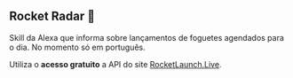 ## Rocket Radar 🚀

Skill da Alexa que informa sobre lançamentos de foguetes agendados para o dia. No momento só em português.

Utiliza o **acesso gratuito** a API do site [RocketLaunch.Live](https://www.rocketlaunch.live/api). 